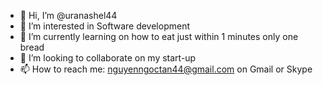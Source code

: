- 👋 Hi, I’m @uranashel44
- 👀 I’m interested in Software development
- 🌱 I’m currently learning on how to eat just within 1 minutes only one bread
- 💞️ I’m looking to collaborate on my start-up
- 📫 How to reach me: nguyenngoctan44@gmail.com on Gmail or Skype 

<!---
uranashel44/uranashel44 is a ✨ special ✨ repository because its `README.md` (this file) appears on your GitHub profile.
You can click the Preview link to take a look at your changes.
--->
